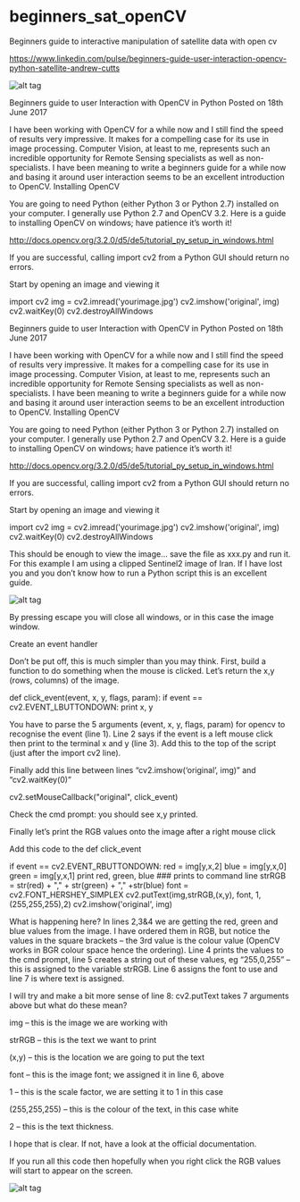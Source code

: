 # beginners_sat_openCV
Beginners guide to interactive manipulation of satellite data with open cv

https://www.linkedin.com/pulse/beginners-guide-user-interaction-opencv-python-satellite-andrew-cutts

![alt tag](http://www.acgeospatial.co.uk/wp-content/uploads/2017/06/Title.png)


Beginners guide to user Interaction with OpenCV in Python
Posted on 18th June 2017

I have been working with OpenCV for a while now and I still find the speed of results very impressive. It makes for a compelling case for its use in image processing. Computer Vision, at least to me, represents such an incredible opportunity for Remote Sensing specialists as well as non-specialists. I have been meaning to write a beginners guide for a while now and basing it around user interaction seems to be an excellent introduction to OpenCV.
Installing OpenCV

You are going to need Python (either Python 3 or Python 2.7) installed on your computer. I generally use Python 2.7 and OpenCV 3.2. Here is a guide to installing OpenCV on windows; have patience it’s worth it!

http://docs.opencv.org/3.2.0/d5/de5/tutorial_py_setup_in_windows.html

If you are successful, calling import cv2 from a Python GUI should return no errors.

Start by opening an image and viewing it

import cv2
img = cv2.imread('yourimage.jpg')
cv2.imshow('original', img)
cv2.waitKey(0)
cv2.destroyAllWindows


Beginners guide to user Interaction with OpenCV in Python
Posted on 18th June 2017

I have been working with OpenCV for a while now and I still find the speed of results very impressive. It makes for a compelling case for its use in image processing. Computer Vision, at least to me, represents such an incredible opportunity for Remote Sensing specialists as well as non-specialists. I have been meaning to write a beginners guide for a while now and basing it around user interaction seems to be an excellent introduction to OpenCV.
Installing OpenCV

You are going to need Python (either Python 3 or Python 2.7) installed on your computer. I generally use Python 2.7 and OpenCV 3.2. Here is a guide to installing OpenCV on windows; have patience it’s worth it!

http://docs.opencv.org/3.2.0/d5/de5/tutorial_py_setup_in_windows.html

If you are successful, calling import cv2 from a Python GUI should return no errors.

Start by opening an image and viewing it

import cv2
img = cv2.imread('yourimage.jpg')
cv2.imshow('original', img)
cv2.waitKey(0)
cv2.destroyAllWindows

This should be enough to view the image… save the file as xxx.py and run it. For this example I am using a clipped Sentinel2 image of Iran. If I have lost you and you don’t know how to run a Python script this is an excellent guide.

![alt tag](http://www.acgeospatial.co.uk/wp-content/uploads/2017/06/sentinel2-768x481.jpg)

By pressing escape you will close all windows, or in this case the image window.

Create an event handler

Don’t be put off, this is much simpler than you may think. First, build a function to do something when the mouse is clicked. Let’s return the x,y (rows, columns) of the image.

def click_event(event, x, y, flags, param):
    if event == cv2.EVENT_LBUTTONDOWN:
        print x, y
        
You have to parse the 5 arguments (event, x, y, flags, param) for opencv to recognise the event (line 1). Line 2 says if the event is a left mouse click then print to the terminal x and y (line 3). Add this to the top of the script (just after the import cv2 line).

Finally add this line between lines “cv2.imshow(‘original’, img)” and “cv2.waitKey(0)”

cv2.setMouseCallback("original", click_event)

Check the cmd prompt: you should see x,y printed.

Finally let’s print the RGB values onto the image after a right mouse click

Add this code to the def click_event

if event == cv2.EVENT_RBUTTONDOWN:
        red = img[y,x,2]
        blue = img[y,x,0]
        green = img[y,x,1]
        print red, green, blue ### prints to command line
        strRGB = str(red) + "," + str(green) + "," +str(blue)
        font = cv2.FONT_HERSHEY_SIMPLEX
        cv2.putText(img,strRGB,(x,y), font, 1,(255,255,255),2)
        cv2.imshow('original', img)

What is happening here? In lines 2,3&4 we are getting the red, green and blue values from the image. I have ordered them in RGB, but notice the values in the square brackets – the 3rd value is the colour value (OpenCV works in BGR colour space hence the ordering). Line 4 prints the values to the cmd prompt, line 5 creates a string out of these values, eg “255,0,255” – this is assigned to the variable strRGB. Line 6 assigns the font to use and line 7 is where text is assigned.

I will try and make a bit more sense of line 8: cv2.putText takes 7 arguments above but what do these mean?

img – this is the image we are working with

strRGB – this is the text we want to print

(x,y) – this is the location we are going to put the text

font – this is the image font; we assigned it in line 6, above

1 – this is the scale factor, we are setting it to 1 in this case

(255,255,255) – this is the colour of the text, in this case white

2 – this is the text thickness.

I hope that is clear. If not, have a look at the official documentation.

If you run all this code then hopefully when you right click the RGB values will start to appear on the screen.

![alt tag](http://www.acgeospatial.co.uk/wp-content/uploads/2017/06/Title.png)

